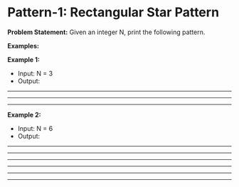 # Pattern-1: Rectangular Star Pattern

**Problem Statement:** Given an integer N, print the following pattern.

**Examples:**

**Example 1:**
- Input: N = 3
- Output: 
* * *
* * *
* * *



**Example 2:**
- Input: N = 6
- Output:
* * * * * *
* * * * * *
* * * * * *
* * * * * *
* * * * * *
* * * * * *


